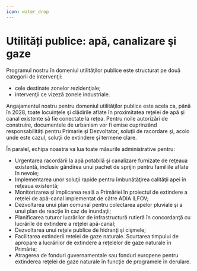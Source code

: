 ```yaml
---
icon: water_drop
---
```


# Utilități publice: apă, canalizare şi gaze

Programul nostru ȋn domeniul utilităţilor publice este structurat pe două categorii de intervenţii:

- cele destinate zonelor rezidenţiale;
- intervenţii ce vizeză zonele industriale.

Angajamentul nostru pentru domeniul utilităţilor publice este acela ca, până ȋn 2028, toate locuinţele şi clădirile aflate ȋn proximitatea reţelei de apă şi canal existente să fie conectate la reţea. Pentru noile autorizări de construire, documentele de urbanism vor fi emise cuprinzând responsabilităţi pentru Primarie şi Dezvoltator, soluţii de racordare şi, acolo unde este cazul, soluţii de extindere şi termene clare.

Ȋn paralel, echipa noastra va lua toate măsurile administrative pentru:

- Urgentarea racordării la apă potabilă şi canalizare furnizate de reţeaua existentă, inclusiv gândirea unui pachet de sprijin pentru familiile aflate ȋn nevoie;
- Implementarea unor soluţii rapide pentru ȋmbunătăţirea calităţii apei ȋn reţeaua existentă;
- Monitorizarea şi implicarea reală a Primăriei ȋn proiectul de extindere a reţelei de apă-canal implementat de către ADIA ILFOV;
- Dezvoltarea unui plan comunal pentru colectarea apelor pluviale şi a unui plan de reacţie ȋn caz de inundaţii;
- Planificarea tuturor lucrărilor de infrastructură rutieră ȋn concordanţă cu lucrările de extindere a reţelei apă-canal;
- Dezvoltarea unui reţele publice de hidranţi şi cişmele;
- Facilitarea extinderii retelei de gaze naturale. Scurtarea timpului de apropare a lucrărilor de extindere a reţelelor de gaze naturale ȋn Primărie;
- Atragerea de fonduri guvernamentale sau fonduri europene pentru extinderea reţelei de gaze naturale ȋn funcţie de programele ȋn derulare.
